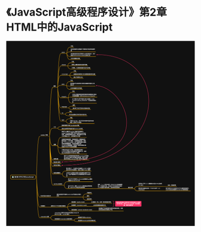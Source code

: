 # 《JavaScript高级程序设计》第2章 HTML中的JavaScript
![CHAPTER2_JavaScript_in_HTML](./CHAPTER2_JavaScript_in_HTML.png)